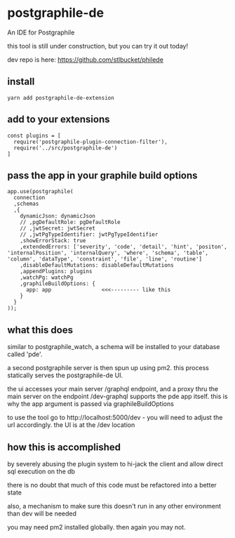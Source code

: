 # postgraphile-de

An IDE for Postgraphile

this tool is still under construction, but you can try it out today!

dev repo is here:  https://github.com/stlbucket/philede

## install
```
yarn add postgraphile-de-extension
```

## add to your extensions
```
const plugins = [
  require('postgraphile-plugin-connection-filter'),
  require('../src/postgraphile-de')
]
```

## pass the app in your graphile build options
```
app.use(postgraphile(
  connection
  ,schemas
  ,{
    dynamicJson: dynamicJson
    // ,pgDefaultRole: pgDefaultRole
    // ,jwtSecret: jwtSecret
    // ,jwtPgTypeIdentifier: jwtPgTypeIdentifier
    ,showErrorStack: true
    ,extendedErrors: ['severity', 'code', 'detail', 'hint', 'positon', 'internalPosition', 'internalQuery', 'where', 'schema', 'table', 'column', 'dataType', 'constraint', 'file', 'line', 'routine']
    ,disableDefaultMutations: disableDefaultMutations
    ,appendPlugins: plugins
    ,watchPg: watchPg
    ,graphileBuildOptions: {
      app: app                <<<--------- like this
    }
  }
));
```

## what this does
similar to postgraphile_watch, a schema will be installed to your database called 'pde'.

a second postgraphile server is then spun up using pm2.  this process statically serves the postgraphile-de UI.

the ui accesses your main server /graphql endpoint, and a proxy thru the main server on the endpoint /dev-graphql supports the pde app itself.  this is why the app argument is passed via graphileBuildOptions

to use the tool go to http://localhost:5000/dev  - you will need to adjust the url accordingly.  the UI is at the /dev location


## how this is accomplished
by severely abusing the plugin system to hi-jack the client and allow direct sql execution on the db

there is no doubt that much of this code must be refactored into a better state

also, a mechanism to make sure this doesn't run in any other environment than dev will be needed

you may need pm2 installed globally. then again you may not.